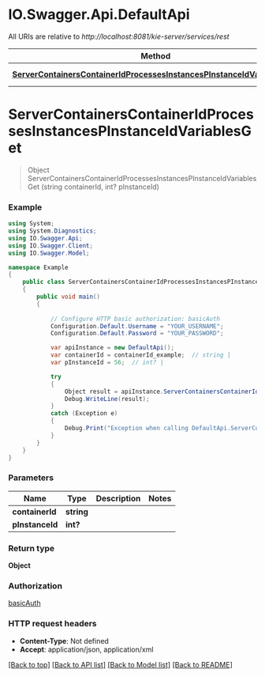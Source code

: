 # IO.Swagger.Api.DefaultApi

All URIs are relative to *http://localhost:8081/kie-server/services/rest*

Method | HTTP request | Description
------------- | ------------- | -------------
[**ServerContainersContainerIdProcessesInstancesPInstanceIdVariablesGet**](DefaultApi.md#servercontainerscontaineridprocessesinstancespinstanceidvariablesget) | **GET** /server/containers/{containerId}/processes/instances/{pInstanceId}/variables | 


<a name="servercontainerscontaineridprocessesinstancespinstanceidvariablesget"></a>
# **ServerContainersContainerIdProcessesInstancesPInstanceIdVariablesGet**
> Object ServerContainersContainerIdProcessesInstancesPInstanceIdVariablesGet (string containerId, int? pInstanceId)



### Example
```csharp
using System;
using System.Diagnostics;
using IO.Swagger.Api;
using IO.Swagger.Client;
using IO.Swagger.Model;

namespace Example
{
    public class ServerContainersContainerIdProcessesInstancesPInstanceIdVariablesGetExample
    {
        public void main()
        {
            
            // Configure HTTP basic authorization: basicAuth
            Configuration.Default.Username = "YOUR_USERNAME";
            Configuration.Default.Password = "YOUR_PASSWORD";

            var apiInstance = new DefaultApi();
            var containerId = containerId_example;  // string | 
            var pInstanceId = 56;  // int? | 

            try
            {
                Object result = apiInstance.ServerContainersContainerIdProcessesInstancesPInstanceIdVariablesGet(containerId, pInstanceId);
                Debug.WriteLine(result);
            }
            catch (Exception e)
            {
                Debug.Print("Exception when calling DefaultApi.ServerContainersContainerIdProcessesInstancesPInstanceIdVariablesGet: " + e.Message );
            }
        }
    }
}
```

### Parameters

Name | Type | Description  | Notes
------------- | ------------- | ------------- | -------------
 **containerId** | **string**|  | 
 **pInstanceId** | **int?**|  | 

### Return type

**Object**

### Authorization

[basicAuth](../README.md#basicAuth)

### HTTP request headers

 - **Content-Type**: Not defined
 - **Accept**: application/json, application/xml

[[Back to top]](#) [[Back to API list]](../README.md#documentation-for-api-endpoints) [[Back to Model list]](../README.md#documentation-for-models) [[Back to README]](../README.md)

